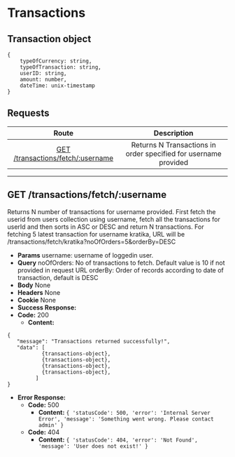 # Transactions

## Transaction object

```
{   
    typeOfCurrency: string,
    typeOfTransaction: string,
    userID: string,
    amount: number,
    dateTime: unix-timestamp
}
```

## **Requests**

|               Route                |           Description           |
| :--------------------------------: | :-----------------------------: |
|      [GET /transactions/fetch/:username](#fetch)      | Returns N Transactions in order specified for username provided|
----
## **GET /transactions/fetch/:username**

Returns N number of transactions for username provided. 
First fetch the userid from users collection using username, fetch all the transactions for userId and then sorts in ASC or DESC and return N transactions.
For fetching 5 latest transaction for username kratika, URL will be
/transactions/fetch/kratika?noOfOrders=5&orderBy=DESC

- **Params**
  username: username of loggedin user.
- **Query**
  noOfOrders: No of transactions to fetch. Default value is 10 if not provided in request URL
  orderBy: Order of records according to date of transaction, default is DESC
- **Body**
  None
- **Headers** 
  None
- **Cookie**
  None
- **Success Response:**
- **Code:** 200
  - **Content:**

```
{
   "message": "Transactions returned successfully!",
   "data": [
           {transactions-object},
           {transactions-object},
           {transactions-object},
           {transactions-object},
         ]
}
```

- **Error Response:**
  - **Code:** 500
    - **Content:** `{ 'statusCode': 500, 'error': 'Internal Server Error', 'message': 'Something went wrong. Please contact admin' }`
  - **Code:** 404
    - **Content:** `{ 'statusCode': 404, 'error': 'Not Found', 'message': 'User does not exist!' }`
